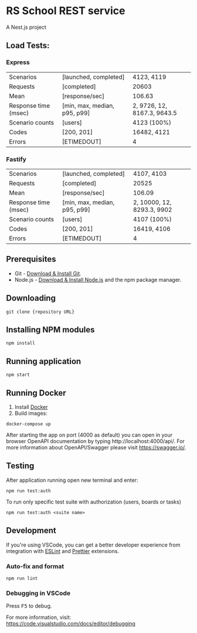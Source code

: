 # RS School REST service
A Nest.js project

## Load Tests:
### Express
|                      |                              |                               |
|----------------------|------------------------------|-------------------------------|
| Scenarios            | [launched, completed]        | 4123, 4119                    |
| Requests             | [completed]                  | 20603                         |
| Mean                 | [response/sec]               | 106.63                        |
| Response time (msec) | [min, max, median, p95, p99] | 2, 9726, 12, 8167.3, 9643.5   |
| Scenario counts      | [users]                      | 4123 (100%)                   |
| Codes                | [200, 201]                   | 16482, 4121                   |
| Errors               | [ETIMEDOUT]                  | 4                             |

### Fastify
|                      |                              |                               |
|----------------------|------------------------------|-------------------------------|
| Scenarios            | [launched, completed]        | 4107, 4103                    |
| Requests             | [completed]                  | 20525                         |
| Mean                 | [response/sec]               | 106.09                        |
| Response time (msec) | [min, max, median, p95, p99] | 2, 10000, 12, 8293.3, 9902    |
| Scenario counts      | [users]                      | 4107 (100%)                   |
| Codes                | [200, 201]                   | 16419, 4106                   |
| Errors               | [ETIMEDOUT]                  | 4                             |

## Prerequisites

- Git - [Download & Install Git](https://git-scm.com/downloads).
- Node.js - [Download & Install Node.js](https://nodejs.org/en/download/) and the npm package manager.

## Downloading

```
git clone {repository URL}
```

## Installing NPM modules

```
npm install
```

## Running application

```
npm start
```

## Running Docker

1. Install [Docker](https://docs.docker.com/engine/install/)
2. Build images:
```
docker-compose up
```

After starting the app on port (4000 as default) you can open
in your browser OpenAPI documentation by typing http://localhost:4000/api/.
For more information about OpenAPI/Swagger please visit https://swagger.io/.

## Testing

After application running open new terminal and enter:

```
npm run test:auth
```

To run only specific test suite with authorization (users, boards or tasks)

```
npm run test:auth <suite name>
```

## Development

If you're using VSCode, you can get a better developer experience from integration with [ESLint](https://marketplace.visualstudio.com/items?itemName=dbaeumer.vscode-eslint) and [Prettier](https://marketplace.visualstudio.com/items?itemName=esbenp.prettier-vscode) extensions.

### Auto-fix and format

```
npm run lint
```

### Debugging in VSCode

Press <kbd>F5</kbd> to debug.

For more information, visit: https://code.visualstudio.com/docs/editor/debugging
